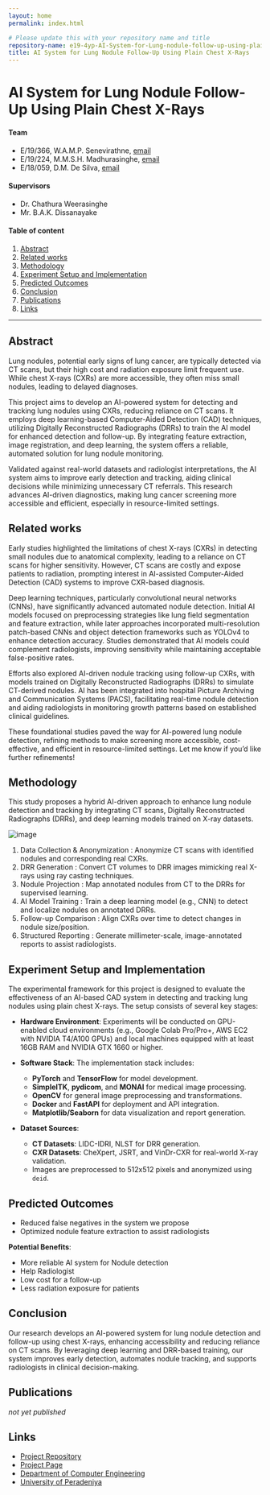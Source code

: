 ```yaml
---
layout: home
permalink: index.html

# Please update this with your repository name and title
repository-name: e19-4yp-AI-System-for-Lung-nodule-follow-up-using-plain-chest-X-Ray
title: AI System for Lung Nodule Follow-Up Using Plain Chest X-Rays
---
```


[comment]: # "This is the standard layout for the project, but you can clean this and use your own template"

# AI System for Lung Nodule Follow-Up Using Plain Chest X-Rays

#### Team

- E/19/366, W.A.M.P. Senevirathne, [email](mailto:e19366@eng.pdn.ac.lk)
- E/19/224, M.M.S.H. Madhurasinghe, [email](mailto:e19224@eng.pdn.ac.lk)
- E/18/059, D.M. De Silva, [email](mailto:e18059@eng.pdn.ac.lk)

#### Supervisors

- Dr. Chathura Weerasinghe
- Mr. B.A.K. Dissanayake

#### Table of content

1. [Abstract](#abstract)
2. [Related works](#related-works)
3. [Methodology](#methodology)
4. [Experiment Setup and Implementation](#experiment-setup-and-implementation)
5. [Predicted Outcomes](#predicted-outcomes)
6. [Conclusion](#conclusion)
7. [Publications](#publications)
8. [Links](#links)

---

## Abstract
Lung nodules, potential early signs of lung cancer, are typically detected via CT scans, but their high cost and radiation exposure limit frequent use. While chest X-rays (CXRs) are more accessible, they often miss small nodules, leading to delayed diagnoses.  

This project aims to develop an AI-powered system for detecting and tracking lung nodules using CXRs, reducing reliance on CT scans. It employs deep learning-based Computer-Aided Detection (CAD) techniques, utilizing Digitally Reconstructed Radiographs (DRRs) to train the AI model for enhanced detection and follow-up. By integrating feature extraction, image registration, and deep learning, the system offers a reliable, automated solution for lung nodule monitoring.  

Validated against real-world datasets and radiologist interpretations, the AI system aims to improve early detection and tracking, aiding clinical decisions while minimizing unnecessary CT referrals. This research advances AI-driven diagnostics, making lung cancer screening more accessible and efficient, especially in resource-limited settings.


## Related works
Early studies highlighted the limitations of chest X-rays (CXRs) in detecting small nodules due to anatomical complexity, leading to a reliance on CT scans for higher sensitivity. However, CT scans are costly and expose patients to radiation, prompting interest in AI-assisted Computer-Aided Detection (CAD) systems to improve CXR-based diagnosis.   

Deep learning techniques, particularly convolutional neural networks (CNNs), have significantly advanced automated nodule detection. Initial AI models focused on preprocessing strategies like lung field segmentation and feature extraction, while later approaches incorporated multi-resolution patch-based CNNs and object detection frameworks such as YOLOv4 to enhance detection accuracy. Studies demonstrated that AI models could complement radiologists, improving sensitivity while maintaining acceptable false-positive rates.   

Efforts also explored AI-driven nodule tracking using follow-up CXRs, with models trained on Digitally Reconstructed Radiographs (DRRs) to simulate CT-derived nodules. AI has been integrated into hospital Picture Archiving and Communication Systems (PACS), facilitating real-time nodule detection and aiding radiologists in monitoring growth patterns based on established clinical guidelines.  

These foundational studies paved the way for AI-powered lung nodule detection, refining methods to make screening more accessible, cost-effective, and efficient in resource-limited settings. Let me know if you’d like further refinements!


## Methodology
This study proposes a hybrid AI-driven approach to enhance lung nodule detection and
tracking by integrating CT scans, Digitally Reconstructed Radiographs (DRRs), and
deep learning models trained on X-ray datasets.


![image](https://github.com/user-attachments/assets/37ef825a-db49-4ffc-a703-1908d9786455)   
1. Data Collection & Anonymization : Anonymize CT scans with identified nodules and corresponding real CXRs.
2. DRR Generation : Convert CT volumes to DRR images mimicking real X-rays using ray casting techniques.
3. Nodule Projection : Map annotated nodules from CT to the DRRs for supervised learning.
4. AI Model Training : Train a deep learning model (e.g., CNN) to detect and localize nodules on annotated DRRs.
5. Follow-up Comparison : Align CXRs over time to detect changes in nodule size/position.
6. Structured Reporting : Generate millimeter-scale, image-annotated reports to assist radiologists.


## Experiment Setup and Implementation

The experimental framework for this project is designed to evaluate the effectiveness of an AI-based CAD system in detecting and tracking lung nodules using plain chest X-rays. The setup consists of several key stages:

* **Hardware Environment**: Experiments will be conducted on GPU-enabled cloud environments (e.g., Google Colab Pro/Pro+, AWS EC2 with NVIDIA T4/A100 GPUs) and local machines equipped with at least 16GB RAM and NVIDIA GTX 1660 or higher.

* **Software Stack**: The implementation stack includes:

  * **PyTorch** and **TensorFlow** for model development.
  * **SimpleITK**, **pydicom**, and **MONAI** for medical image processing.
  * **OpenCV** for general image preprocessing and transformations.
  * **Docker** and **FastAPI** for deployment and API integration.
  * **Matplotlib/Seaborn** for data visualization and report generation.
 

* **Dataset Sources**:

  * **CT Datasets**: LIDC-IDRI, NLST for DRR generation.
  * **CXR Datasets**: CheXpert, JSRT, and VinDr-CXR for real-world X-ray validation.
  * Images are preprocessed to 512x512 pixels and anonymized using `deid`.



## Predicted Outcomes
- Reduced false negatives in the system we propose
- Optimized nodule feature extraction to assist radiologists

**Potential Benefits**:
- More reliable AI system for Nodule detection
- Help Radiologist
- Low cost for a follow-up
- Less radiation exposure for patients 


## Conclusion
Our research develops an AI-powered system for lung nodule detection and follow-up using chest X-rays, enhancing accessibility and reducing reliance on CT scans. By leveraging deep learning and DRR-based training, our system improves early detection, automates nodule tracking, and supports radiologists in clinical decision-making.

## Publications
[//]: # "Note: Uncomment each once you uploaded the files to the repository"
_not yet published_
<!-- 1. [Semester 7 report](./) -->
<!-- 2. [Semester 7 slides](./) -->
<!-- 3. [Semester 8 report](./) -->
<!-- 4. [Semester 8 slides](./) -->
<!-- 5. Author 1, Author 2 and Author 3 "Research paper title" (2021). [PDF](./). -->


## Links

[//]: # ( NOTE: EDIT THIS LINKS WITH YOUR REPO DETAILS )

- [Project Repository](https://github.com/cepdnaclk/repository-name)
- [Project Page](https://cepdnaclk.github.io/repository-name)
- [Department of Computer Engineering](http://www.ce.pdn.ac.lk/)
- [University of Peradeniya](https://eng.pdn.ac.lk/)

[//]: # "Please refer this to learn more about Markdown syntax"
[//]: # "https://github.com/adam-p/markdown-here/wiki/Markdown-Cheatsheet"
